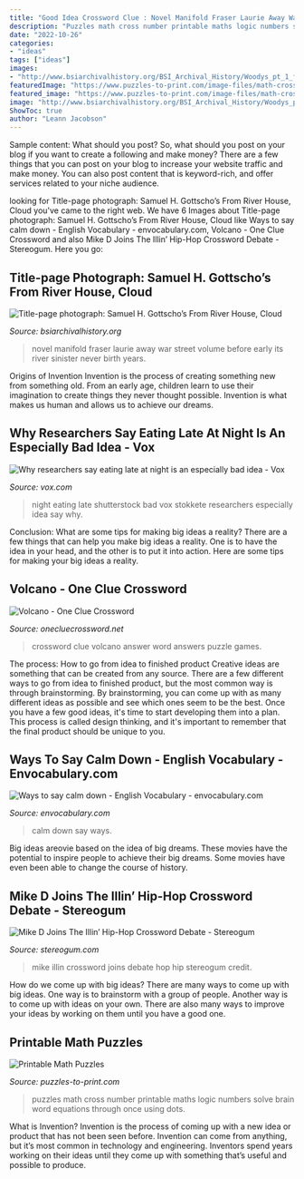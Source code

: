 ```yaml
---
title: "Good Idea Crossword Clue : Novel Manifold Fraser Laurie Away War Street Volume Before Early Its River Sinister Never Birth Years"
description: "Puzzles math cross number printable maths logic numbers solve brain word equations through once using dots"
date: "2022-10-26"
categories:
- "ideas"
tags: ["ideas"]
images:
- "http://www.bsiarchivalhistory.org/BSI_Archival_History/Woodys_pt_1_files/droppedImage_21.jpg"
featuredImage: "https://www.puzzles-to-print.com/image-files/math-cross-number.gif"
featured_image: "https://www.puzzles-to-print.com/image-files/math-cross-number.gif"
image: "http://www.bsiarchivalhistory.org/BSI_Archival_History/Woodys_pt_1_files/droppedImage_21.jpg"
ShowToc: true
author: "Leann Jacobson"
---
```



Sample content: What should you post?
So, what should you post on your blog if you want to create a following and make money? 
There are a few things that you can post on your blog to increase your website traffic and make money. You can also post content that is keyword-rich, and offer services related to your niche audience.

	

		
looking for Title-page photograph: Samuel H. Gottscho’s From River House, Cloud you've came to the right web. We have 6 Images about Title-page photograph: Samuel H. Gottscho’s From River House, Cloud like Ways to say calm down - English Vocabulary - envocabulary.com, Volcano - One Clue Crossword and also Mike D Joins The Illin’ Hip-Hop Crossword Debate - Stereogum. Here you go:
		
    
## Title-page Photograph: Samuel H. Gottscho’s From River House, Cloud

<img loading=lazy src="http://www.bsiarchivalhistory.org/BSI_Archival_History/Woodys_pt_1_files/droppedImage_21.jpg" onerror="this.onerror=null;this.src='https://tse3.mm.bing.net/th?id=OIP.AJYL3ebXNqQIb-I8yfxHKAHaDJ&amp;pid=15.1';" alt="Title-page photograph: Samuel H. Gottscho’s From River House, Cloud">

_Source: bsiarchivalhistory.org_

>novel manifold fraser laurie away war street volume before early its river sinister never birth years. 

	

Origins of Invention
Invention is the process of creating something new from something old. From an early age, children learn to use their imagination to create things they never thought possible. Invention is what makes us human and allows us to achieve our dreams.

    
## Why Researchers Say Eating Late At Night Is An Especially Bad Idea - Vox

<img loading=lazy src="https://cdn.vox-cdn.com/thumbor/T8AV6_TfLp9NfeU72Qulc36HfKk=/45x0:956x683/1200x800/filters:focal(45x0:956x683)/cdn.vox-cdn.com/uploads/chorus_image/image/48851855/shutterstock_372897640.0.0.jpg" onerror="this.onerror=null;this.src='https://tse4.mm.bing.net/th?id=OIP.b6Yydq1KJ-41KkPHtTQlkAHaE8&amp;pid=15.1';" alt="Why researchers say eating late at night is an especially bad idea - Vox">

_Source: vox.com_

>night eating late shutterstock bad vox stokkete researchers especially idea say why. 

	

Conclusion: What are some tips for making big ideas a reality?
There are a few things that can help you make big ideas a reality. One is to have the idea in your head, and the other is to put it into action. Here are some tips for making your big ideas a reality.

    
## Volcano - One Clue Crossword

<img loading=lazy src="https://onecluecrossword.net/wp-content/uploads/One-Clue-Crossword-Volcano-Answer.jpg" onerror="this.onerror=null;this.src='https://tse2.mm.bing.net/th?id=OIP.HCQNZ90o18_VFW3W2TAlswHaMf&amp;pid=15.1';" alt="Volcano - One Clue Crossword">

_Source: onecluecrossword.net_

>crossword clue volcano answer word answers puzzle games. 

	

The process: How to go from idea to finished product
Creative ideas are something that can be created from any source. There are a few different ways to go from idea to finished product, but the most common way is through brainstorming. By brainstorming, you can come up with as many different ideas as possible and see which ones seem to be the best. Once you have a few good ideas, it's time to start developing them into a plan. This process is called design thinking, and it's important to remember that the final product should be unique to you.

    
## Ways To Say Calm Down - English Vocabulary - Envocabulary.com

<img loading=lazy src="https://envocabulary.com/wp-content/uploads/2020/06/calm-down.png" onerror="this.onerror=null;this.src='https://tse4.mm.bing.net/th?id=OIP.tkYa0ESWFNdg7uyRrVaQpgHaFL&amp;pid=15.1';" alt="Ways to say calm down - English Vocabulary - envocabulary.com">

_Source: envocabulary.com_

>calm down say ways. 

	

Big ideas areovie based on the idea of big dreams. These movies have the potential to inspire people to achieve their big dreams. Some movies have even been able to change the course of history.

    
## Mike D Joins The Illin’ Hip-Hop Crossword Debate - Stereogum

<img loading=lazy src="https://static.stereogum.com/uploads/2012/01/Mike-D-640x432.jpg" onerror="this.onerror=null;this.src='https://tse3.mm.bing.net/th?id=OIP.MTX3zuidQQ0ldIcFVvri0wHaE_&amp;pid=15.1';" alt="Mike D Joins The Illin’ Hip-Hop Crossword Debate - Stereogum">

_Source: stereogum.com_

>mike illin crossword joins debate hop hip stereogum credit. 

	

How do we come up with big ideas?
There are many ways to come up with big ideas. One way is to brainstorm with a group of people. Another way is to come up with ideas on your own. There are also many ways to improve your ideas by working on them until you have a good one.

    
## Printable Math Puzzles

<img loading=lazy src="https://www.puzzles-to-print.com/image-files/math-cross-number.gif" onerror="this.onerror=null;this.src='https://tse2.mm.bing.net/th?id=OIP.UnVsb60M4eZ7nedZ0f0zZwHaJ4&amp;pid=15.1';" alt="Printable Math Puzzles">

_Source: puzzles-to-print.com_

>puzzles math cross number printable maths logic numbers solve brain word equations through once using dots. 

	

What is Invention?
Invention is the process of coming up with a new idea or product that has not been seen before. Invention can come from anything, but it’s most common in technology and engineering. Inventors spend years working on their ideas until they come up with something that’s useful and possible to produce.

